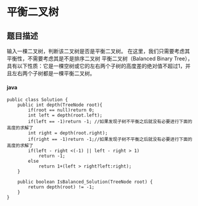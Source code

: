 # 平衡二叉树
## 题目描述
输入一棵二叉树，判断该二叉树是否是平衡二叉树。
在这里，我们只需要考虑其平衡性，不需要考虑其是不是排序二叉树
平衡二叉树（Balanced Binary Tree），具有以下性质：它是一棵空树或它的左右两个子树的高度差的绝对值不超过1，并且左右两个子树都是一棵平衡二叉树。
#### java
```
public class Solution {
    public int depth(TreeNode root){
        if(root == null)return 0;
        int left = depth(root.left);
        if(left == -1)return -1; //如果发现子树不平衡之后就没有必要进行下面的高度的求解了
        int right = depth(root.right);
        if(right == -1)return -1;//如果发现子树不平衡之后就没有必要进行下面的高度的求解了
        if(left - right <(-1) || left - right > 1)
            return -1;
        else
            return 1+(left > right?left:right);
    }
 
    public boolean IsBalanced_Solution(TreeNode root) {
        return depth(root) != -1;
    }
}
```
